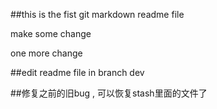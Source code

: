 ##this is the fist git markdown readme file

make some change

one more change


##edit readme file in branch dev

##修复之前的旧bug , 可以恢复stash里面的文件了

